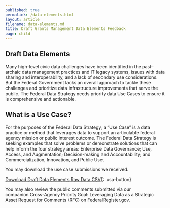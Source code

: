 ```yaml
---
published: true
permalink: /data-elements.html
layout: article
filename: data-elements.md
title: Draft Grants Management Data Elements Feedback 
page: child
---
```


## Draft Data Elements

Many high-level civic data challenges have been identified in the past–archaic data management practices and IT legacy systems, issues with data sharing and interoperability, and a lack of secondary use considerations. But the Federal Government lacks an overall approach to tackle these challenges and prioritize data infrastructure improvements that serve the public. The Federal Data Strategy needs priority data Use Cases to ensure it is comprehensive and actionable.

## What is a Use Case?

For the purposes of the Federal Data Strategy, a “Use Case” is a data practice or method that leverages data to support an articulable federal agency mission or public interest outcome. The Federal Data Strategy is seeking examples that solve problems or demonstrate solutions that can help inform the four strategy areas: Enterprise Data Governance; Use, Access, and Augmentation; Decision-making and Accountability; and Commercialization, Innovation, and Public Use.


<script type="text/javascript">

$(document).ready(function() {
    init_table({
     csv_path: '../data/GRM-Data-View-For-Public-Comment-1.csv',
     element: 'table-container',
    });
} );
</script>

<div id="table-container"></div>

You may download the use case submissions we received. 

[Download Draft Data Elements Raw Data CSV](/data/GRM-Data-View-For-Public-Comment-1.csv){: .usa-button}

You may also review the public comments submitted via our companion Cross-Agency Priority Goal: Leveraging Data as a Strategic Asset Request for Comments (RFC) on FederalRegister.gov.



